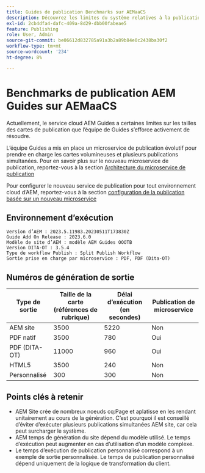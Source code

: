 ```yaml
---
title: Guides de publication Benchmarks sur AEMaaCS
description: Découvrez les limites du système relatives à la publication sur AEM Cloud.
exl-id: 2cb4dfa4-dafc-409a-8d29-dbb00fabeae5
feature: Publishing
role: User, Admin
source-git-commit: be06612d832785a91a3b2a89b84e0c2438ba30f2
workflow-type: tm+mt
source-wordcount: '234'
ht-degree: 8%

---
```


# Benchmarks de publication AEM Guides sur AEMaaCS

Actuellement, le service cloud AEM Guides a certaines limites sur les tailles des cartes de publication que l’équipe de Guides s’efforce activement de résoudre.

L’équipe Guides a mis en place un microservice de publication évolutif pour prendre en charge les cartes volumineuses et plusieurs publications simultanées. Pour en savoir plus sur le nouveau microservice de publication, reportez-vous à la section [ Architecture du microservice de publication ](publish-microservice-architecture-and-performance.md)

Pour configurer le nouveau service de publication pour tout environnement cloud d’AEM, reportez-vous à la section [configuration de la publication basée sur un nouveau microservice](configure-microservices.md)


## Environnement d’exécution

    Version d’AEM : 2023.5.11983.20230511T173830Z
    Guide Add On Release : 2023.6.0
    Modèle de site d’AEM : modèle AEM Guides OOOTB
    Version DITA-OT : 3.5.4
    Type de workflow Publish : Split Publish Workflow
    Sortie prise en charge par microservice : PDF, PDF (Dita-OT)

## Numéros de génération de sortie

| Type de sortie | Taille de la carte (références de rubrique) | Délai d’exécution (en secondes) | Publication de microservice |
|---------------|------------------------------|----------------------------|-----------------------|
| AEM site | 3500 | 5220 | Non |
| PDF natif | 3500 | 780 | Oui |
| PDF (DITA-OT) | 11000 | 960 | Oui |
| HTML5 | 3500 | 240 | Non |
| Personnalisé | 300 | 300 | Non |

## Points clés à retenir

- AEM Site crée de nombreux noeuds cq:Page et aplatisse en les rendant unitairement au cours de la génération. C’est pourquoi il est conseillé d’éviter d’exécuter plusieurs publications simultanées AEM site, car cela peut surcharger le système.
- AEM temps de génération du site dépend du modèle utilisé. Le temps d’exécution peut augmenter en cas d’utilisation d’un modèle complexe.
- Le temps d’exécution de publication personnalisé correspond à un exemple de sortie personnalisée. Le temps de publication personnalisé dépend uniquement de la logique de transformation du client.

